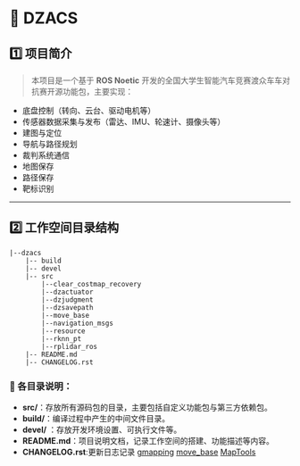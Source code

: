 # 🚀 DZACS

## 1️⃣ 项目简介
> 本项目是一个基于 **ROS Noetic** 开发的全国大学生智能汽车竞赛渡众车车对抗赛开源功能包，主要实现：

- 底盘控制（转向、云台、驱动电机等）
- 传感器数据采集与发布（雷达、IMU、轮速计、摄像头等）
- 建图与定位
- 导航与路径规划
- 裁判系统通信
- 地图保存
- 路径保存
- 靶标识别

---
## 2️⃣ 工作空间目录结构
```
|--dzacs
    |-- build
    |-- devel
    |-- src
        |--clear_costmap_recovery
        |--dzactuator
        |--dzjudgment
        |--dzsavepath
        |--move_base
        |--navigation_msgs
        |--resource
        |--rknn_pt
        |--rplidar_ros
    |-- README.md
    |-- CHANGELOG.rst
```
### 📌 各目录说明：
- **src/**：存放所有源码包的目录，主要包括自定义功能包与第三方依赖包。
- **build/**：编译过程中产生的中间文件目录。
- **devel/** ：存放开发环境设置、可执行文件等。
- **README.md**：项目说明文档，记录工作空间的搭建、功能描述等内容。
- **CHANGELOG.rst**:更新日志记录
[gmapping](https://wiki.ros.org/gmapping)
[move_base](https://wiki.ros.org/move_base)
[MapTools](https://github.com/6-robot/waterplus_map_tools)
